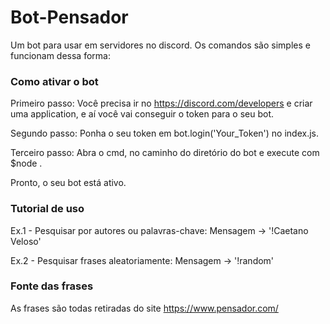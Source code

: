 # Bot-Pensador

Um bot para usar em servidores no discord. Os comandos são simples e funcionam dessa forma:

### Como ativar o bot

Primeiro passo: Você precisa ir no https://discord.com/developers e criar uma application, e aí você vai conseguir o token para o seu bot.

Segundo passo: Ponha o seu token em bot.login('Your_Token') no index.js.

Terceiro passo: Abra o cmd, no caminho do diretório do bot e execute com
$node .

Pronto, o seu bot está ativo.

### Tutorial de uso
Ex.1 - Pesquisar por autores ou palavras-chave:
Mensagem -> '!Caetano Veloso'

Ex.2 - Pesquisar frases aleatoriamente:
Mensagem -> '!random'

### Fonte das frases
As frases são todas retiradas do site https://www.pensador.com/
